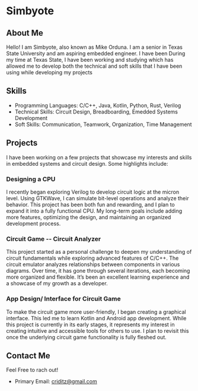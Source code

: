 # Simbyote

## About Me
Hello! I am Simbyote, also known as Mike Orduna. I am a senior in Texas State University and am aspiring embedded engineer. I have been
During my time at Texas State, I have been working and studying which has allowed me to develop both the technical and
soft skills that I have been using while developing my projects

## Skills
- Programming Languages: C/C++, Java, Kotlin, Python, Rust, Verilog
- Technical Skills: Circuit Design, Breadboarding, Emedded Systems Development
- Soft Skills: Communication, Teamwork, Organization, Time Management

## Projects
I have been working on a few projects that showcase my interests and skills in embedded systems and circuit design. Some highlights include:

### Designing a CPU
I recently began exploring Verilog to develop circuit logic at the micron level. Using GTKWave, I can simulate bit-level operations and analyze their behavior. This project has been both fun and rewarding, and I plan to expand it into a fully functional CPU. My long-term goals include adding more features, optimizing the design, and maintaining an organized development process.

### Circuit Game -- Circuit Analyzer
This project started as a personal challenge to deepen my understanding of circuit fundamentals while exploring advanced features of C/C++. The circuit emulator analyzes relationships between components in various diagrams. Over time, it has gone through several iterations, each becoming more organized and flexible. It’s been an excellent learning experience and a showcase of my growth as a developer.

### App Design/ Interface for Circuit Game
To make the circuit game more user-friendly, I began creating a graphical interface. This led me to learn Kotlin and Android app development. While this project is currently in its early stages, it represents my interest in creating intuitive and accessible tools for others to use. I plan to revisit this once the underlying circuit game functionality is fully fleshed out.

## Contact Me
Feel Free to rach out!
- Primary Email: criditz@gmail.com
